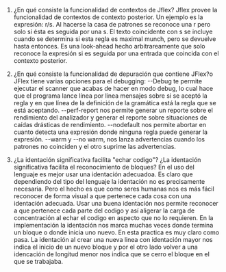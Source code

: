 1. ¿En qué consiste la funcionalidad de contextos de Jflex?
    Jflex provee la funcionalidad de contextos de contexto posterior. Un ejemplo es la expresión: r/s. Al hacerse la casa de patrones se reconoce una r pero solo si ésta es seguida por una s. El texto coincidente con s se incluye cuando se determina si esta regla es maximal munch, pero se devuelve hasta entonces. Es una look-ahead hecho arbitrareamente que solo reconoce la expresión si es seguida por una entrada que coincida con el contexto posterior.

2. ¿En qué consiste la funcionalidad de depuración que contiene JFlex?o
    JFlex tiene varias opciones para el debugging:
    --Debug te permite ejecutar el scanner que acabas de hacer en modo debug, lo cual hace 
        que el programa lance línea por línea mensajes sobre si se aceptó la regla y en 
        que línea de la definición de la gramática está la regla que se está aceptando.
    --perf-report nos permite generar un reporte sobre el rendimiento del analizador y 
        generar el reporte sobre situaciones de caídas drásticas de rendimiento.
    --nodefault nos permite abortar en cuanto detecta una expresión donde ninguna regla
      puede generar la expresión.
    --warm y --no warm, nos lanza advertencias cuando los patrones no coinciden y el otro
      suprime las advertencias.

3. ¿La identación significativa facilita "echar codigo"? ¿La identación significativa facilita el reconocimiento de bloques?
    En el uso del lenguaje es mejor usar una identación adecuadoa. Es claro que dependiendo del tipo del lenguaje la identación no es precisamente necesaria. Pero el hecho es que como seres humanas nos es más fácil reconocer de forma visual a que pertenece cada cosa con una identación adecuada. Usar una buena identación nos permite reconocer a que pertenece cada parte del codigo y así aligerar la carga de concentración al echar el codigo en aspecto que no lo requieren. 
    En la implementación la identación nos marca muchas veces donde termina un bloque o donde inicia uno nuevo. En esta practica 
    es muy claro como pasa. La identación al crear una nueva linea con identación mayor nos indica el inicio de un nuevo bloque y por el otro lado volver a una idencación de longitud menor nos indica que se cerro el bloque en el que se trabajaba.
    

